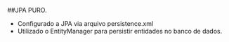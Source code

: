 ##JPA PURO.

- Configurado a JPA via arquivo persistence.xml
- Utilizado o EntityManager para persistir entidades no banco de dados.
